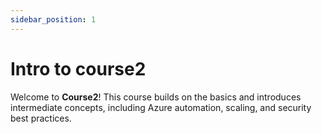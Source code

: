 ```yaml
---
sidebar_position: 1
---
```


# Intro to course2

Welcome to **Course2**! This course builds on the basics and introduces intermediate concepts, including Azure automation, scaling, and security best practices.